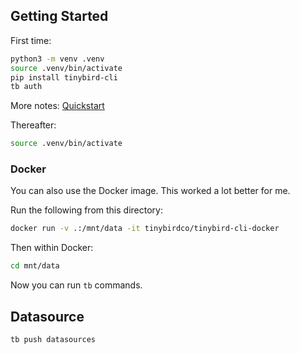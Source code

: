 ## Getting Started

First time:

```sh
python3 -m venv .venv
source .venv/bin/activate
pip install tinybird-cli
tb auth
```

More notes: [Quickstart](https://www.tinybird.co/docs/quick-start-cli.html)

Thereafter:

```sh
source .venv/bin/activate
```

### Docker

You can also use the Docker image. This worked a lot better for me.

Run the following from this directory:

```sh
docker run -v .:/mnt/data -it tinybirdco/tinybird-cli-docker
```

Then within Docker:

```sh
cd mnt/data
```

Now you can run `tb` commands.

## Datasource

```sh
tb push datasources
```
